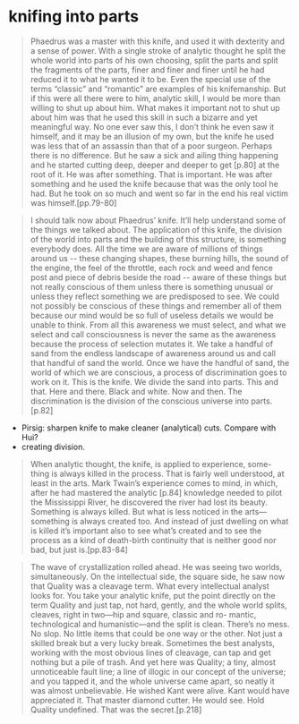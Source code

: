 # knifing into parts

> Phaedrus was a master with this knife, and used it with dexterity and a sense of power. With a single stroke of analytic thought he split the whole world into parts of his own choosing, split the parts and split the fragments of the parts, finer and finer and finer until he had reduced it to what he wanted it to be. Even the special use of the terms “classic” and “romantic” are examples of his knifemanship.
> But if this were all there were to him, analytic skill, I would be more than willing to shut up about him. What makes it important not to shut up about him was that he used this skill in such a bizarre and yet meaningful way. No one ever saw this, I don’t think he even saw it himself, and it may be an illusion of my own, but the knife he used was less that of an assassin than that of a poor surgeon. Perhaps there is no difference. But he saw a sick and ailing thing happening and he started cutting deep, deeper and deeper to get [p.80] at the root of it. He was after something. That is important. He was after something and he used the knife because that was the only tool he had. But he took on so much and went so far in the end his real victim was himself.[pp.79-80]

> I should talk now about Phaedrus’ knife. It’ll help understand some of the things we talked about.
> The application of this knife, the division of the world into parts and the building of this structure, is something everybody does. All the time we are aware of millions of things around us -- these changing shapes, these burning hills, the sound of the engine, the feel of the throttle, each rock and weed and fence post and piece of debris beside the road -- aware of these things but not really conscious of them unless there is something unusual or unless they reflect something we are predisposed to see. We could not possibly be conscious of these things and remember all of them because our mind would be so full of useless details we would be unable to think. From all this awareness we must select, and what we select and call consciousness is never the same as the awareness because the process of selection mutates it. We take a handful of sand from the endless landscape of awareness around us and call that handful of sand the world.
> Once we have the handful of sand, the world of which we are conscious, a process of discrimination goes to work on it. This is the knife. We divide the sand into parts. This and that. Here and there. Black and white. Now and then. The discrimination is the division of the conscious universe into parts.[p.82]

- Pirsig: sharpen knife to make cleaner (analytical) cuts. Compare with Hui?
- creating division. 

> When analytic thought, the knife, is applied to experience, some- thing is always killed in the process. That is fairly well understood, at least in the arts. Mark Twain’s experience comes to mind, in which, after he had mastered the analytic [p.84] knowledge needed to pilot the Mississippi River, he discovered the river had lost its beauty. Something is always killed. But what is less noticed in the arts—something is always created too. And instead of just dwelling on what is killed it’s important also to see what’s created and to see the process as a kind of death-birth continuity that is neither good nor bad, but just is.[pp.83-84]

> The wave of crystallization rolled ahead. He was seeing two worlds, simultaneously. On the intellectual side, the square side, he saw now that Quality was a cleavage term. What every intellectual analyst looks for. You take your analytic knife, put the point directly on the term Quality and just tap, not hard, gently, and the whole world splits, cleaves, right in two—hip and square, classic and ro- mantic, technological and humanistic—and the split is clean. There’s no mess. No slop. No little items that could be one way or the other. Not just a skilled break but a very lucky break. Sometimes the best analysts, working with the most obvious lines of cleavage, can tap and get nothing but a pile of trash. And yet here was Quality; a tiny, almost unnoticeable fault line; a line of illogic in our concept of the universe; and you tapped it, and the whole universe came apart, so neatly it was almost unbelievable. He wished Kant were alive. Kant would have appreciated it. That master diamond cutter. He would see. Hold Quality undefined. That was the secret.[p.218]
